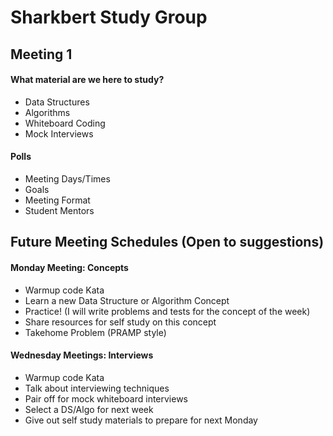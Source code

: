 # Sharkbert Study Group

## Meeting 1

#### What material are we here to study?
- Data Structures
- Algorithms
- Whiteboard Coding
- Mock Interviews


#### Polls
- Meeting Days/Times
- Goals
- Meeting Format
- Student Mentors


## Future Meeting Schedules (Open to suggestions) ##

#### Monday Meeting: Concepts
- Warmup code Kata
- Learn a new Data Structure or Algorithm Concept
- Practice! (I will write problems and tests for the concept of the week)
- Share resources for self study on this concept
- Takehome Problem (PRAMP style)

#### Wednesday Meetings: Interviews
- Warmup code Kata
- Talk about interviewing techniques
- Pair off for mock whiteboard interviews
- Select a DS/Algo for next week
- Give out self study materials to prepare for next Monday
